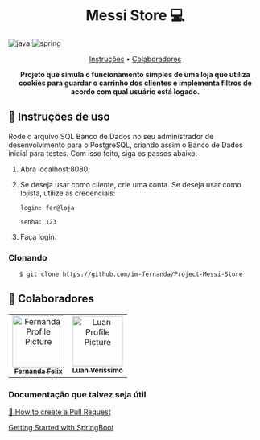 [JAVA_BADGE]:https://img.shields.io/badge/java-%23ED8B00.svg?style=for-the-badge&logo=openjdk&logoColor=white
[SPRING_BADGE]: https://img.shields.io/badge/spring-%236DB33F.svg?style=for-the-badge&logo=spring&logoColor=white

<h1 align="center" style="font-weight: bold;"> Messi Store 💻</h1>

![java][JAVA_BADGE]
![spring][SPRING_BADGE]

<p align="center">
 <a href="#started">Instruções</a> •
 <a href="#colab">Colaboradores</a> 
</p>

<p align="center">
    <b>Projeto que simula o funcionamento simples de uma loja que utiliza cookies para guardar o carrinho dos clientes e implementa filtros de acordo com qual usuário está logado.</b>
</p>
<!--
<p align="center">
   <img src="https://github.com/im-fernanda/Project-Messi-Store/assets/118316479/b96b5a54-dd88-4038-a332-cbac89bd5c26.png" alt="Image Example" height="300px" width="800px">
</p>
--> 


<h2 id="started">🚀 Instruções de uso</h2>

Rode o arquivo SQL Banco de Dados no seu administrador de desenvolvimento para o PostgreSQL, criando assim o Banco de Dados inicial para testes. Com isso feito, siga os passos abaixo.

1. Abra localhost:8080;
2. Se deseja usar como cliente, crie uma conta. Se deseja usar como lojista, utilize as credenciais:

       login: fer@loja

       senha: 123
3. Faça login.


<h3>Clonando</h3>

       $ git clone https://github.com/im-fernanda/Project-Messi-Store

<h2 id="colab">🤝 Colaboradores</h2>

<table>
  <tr>
    <td align="center">
      <a href="#">
        <img src="https://avatars.githubusercontent.com/im-fernanda" width="103px;" alt="Fernanda Profile Picture"/><br>
        <sub>
          <b>Fernanda Felix</b>
        </sub>
      </a>
    </td>
    <td align="center">
      <a href="#">
        <img src="https://avatars.githubusercontent.com/foioluan" width="100px" alt="Luan Profile Picture"/><br>
        <sub>
          <b>Luan Veríssimo</b>
        </sub>
      </a>
    </td>

  </tr>
</table>


<h3>Documentação que talvez seja útil</h3>

[📝 How to create a Pull Request](https://www.atlassian.com/br/git/tutorials/making-a-pull-request)

[Getting Started with SpringBoot](https://docs.spring.io/spring-boot/docs/current/reference/html/getting-started.html)
